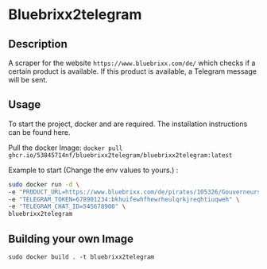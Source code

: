 # Bluebrixx2telegram

## Description
A scraper for the website `https://www.bluebrixx.com/de/` which checks if a certain product is available.
If this product is available, a Telegram message will be sent.

## Usage

To start the project, docker and are required. The installation instructions can be found here.

Pull the docker Image: `docker pull ghcr.io/53845714nf/bluebrixx2telegram/bluebrixx2telegram:latest`


Example to start (Change the env values to yours.) :

```bash
sudo docker run -d \
-e "PRODUCT_URL=https://www.bluebrixx.com/de/pirates/105326/Gouverneursinsel-Wachturm-Erweiterung-BlueBrixx-Special" \
-e "TELEGRAM_TOKEN=678901234:bkhuifewhfhewrheulqrkjreqhtiuqweh" \
-e "TELEGRAM_CHAT_ID=545678900" \
bluebrixx2telegram
```

## Building your own Image

```
sudo docker build . -t bluebrixx2telegram
```
